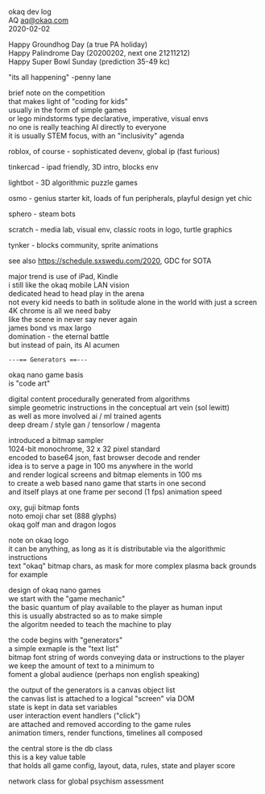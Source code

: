 okaq dev log   
AQ <aq@okaq.com>   
2020-02-02   

Happy Groundhog Day (a true PA holiday)   
Happy Palindrome Day (20200202, next one 21211212)   
Happy Super Bowl Sunday (prediction 35-49 kc)    

"its all happening" -penny lane   

brief note on the competition   
that makes light of "coding for kids"   
usually in the form of simple games   
or lego mindstorms type declarative, imperative, visual envs   
no one is really teaching AI directly to everyone   
it is usually STEM focus, with an "inclusivity" agenda   

roblox, of course - sophisticated devenv, global ip (fast furious)   

tinkercad - ipad friendly, 3D intro, blocks env   

lightbot - 3D algorithmic puzzle games   

osmo - genius starter kit, loads of fun peripherals, playful design yet chic   

sphero - steam bots

scratch - media lab, visual env, classic roots in logo, turtle graphics   

tynker - blocks community, sprite animations

see also https://schedule.sxswedu.com/2020, GDC for SOTA   

major trend is use of iPad, Kindle   
i still like the okaq mobile LAN vision   
dedicated head to head play in the arena   
not every kid needs to bath in solitude alone in the world with just a screen   
4K chrome is all we need baby   
like the scene in never say never again   
james bond vs max largo   
domination - the eternal battle   
but instead of pain, its AI acumen   

    ---== Generators ==---    

okaq nano game basis   
is "code art"   

digital content procedurally generated from algorithms   
simple geometric instructions in the conceptual art vein (sol lewitt)   
as well as more involved ai / ml trained agents   
deep dream / style gan / tensorlow / magenta   

introduced a bitmap sampler   
1024-bit monochrome, 32 x 32 pixel standard       
encoded to base64 json, fast browser decode and render   
idea is to serve a page in 100 ms anywhere in the world   
and render logical screens and bitmap elements in 100 ms   
to create a web based nano game that starts in one second   
and itself plays at one frame per second (1 fps) animation speed   

oxy, guji bitmap fonts   
noto emoji char set (888 glyphs)   
okaq golf man and dragon logos   

note on okaq logo   
it can be anything, as long as it is distributable via the algorithmic instructions   
text "okaq" bitmap chars, as mask for more complex plasma back grounds for example   

design of okaq nano games    
we start with the "game mechanic"   
the basic quantum of play available to the player as human input   
this is usually abstracted so as to make simple    
the algoritm needed to teach the machine to play   

the code begins with "generators"   
a simple exmaple is the "text list"   
bitmap font string of words conveying data or instructions to the player   
we keep the amount of text to a minimum to    
foment a global audience (perhaps non english speaking)   

the output of the generators is a canvas object list   
the canvas list is attached to a logical "screen" via DOM   
state is kept in data set variables   
user interaction event handlers ("click")    
are attached and removed according to the game rules   
animation timers, render functions, timelines all composed   

the central store is the db class   
this is a key value table   
that holds all game config, layout, data, rules, state and player score   

network class for global psychism assessment   


